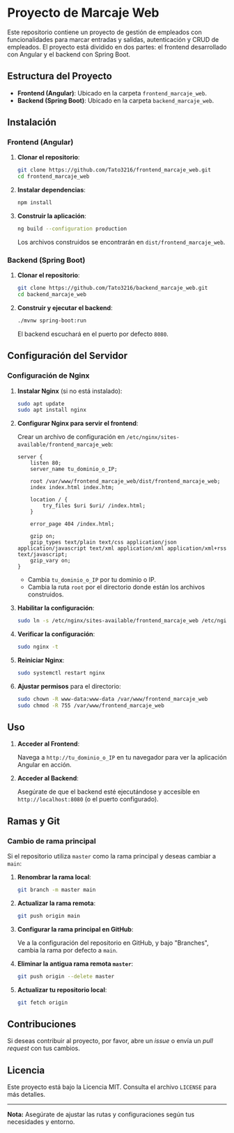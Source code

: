 # Proyecto de Marcaje Web

Este repositorio contiene un proyecto de gestión de empleados con funcionalidades para marcar entradas y salidas, autenticación y CRUD de empleados. El proyecto está dividido en dos partes: el frontend desarrollado con Angular y el backend con Spring Boot.

## Estructura del Proyecto

- **Frontend (Angular)**: Ubicado en la carpeta `frontend_marcaje_web`.
- **Backend (Spring Boot)**: Ubicado en la carpeta `backend_marcaje_web`.

## Instalación

### Frontend (Angular)

1. **Clonar el repositorio**:

    ```bash
    git clone https://github.com/Tato3216/frontend_marcaje_web.git
    cd frontend_marcaje_web
    ```

2. **Instalar dependencias**:

    ```bash
    npm install
    ```

3. **Construir la aplicación**:

    ```bash
    ng build --configuration production
    ```

   Los archivos construidos se encontrarán en `dist/frontend_marcaje_web`.

### Backend (Spring Boot)

1. **Clonar el repositorio**:

    ```bash
    git clone https://github.com/Tato3216/backend_marcaje_web.git
    cd backend_marcaje_web
    ```

2. **Construir y ejecutar el backend**:

    ```bash
    ./mvnw spring-boot:run
    ```

   El backend escuchará en el puerto por defecto `8080`.

## Configuración del Servidor

### Configuración de Nginx

1. **Instalar Nginx** (si no está instalado):

    ```bash
    sudo apt update
    sudo apt install nginx
    ```

2. **Configurar Nginx para servir el frontend**:

    Crear un archivo de configuración en `/etc/nginx/sites-available/frontend_marcaje_web`:

    ```nginx
    server {
        listen 80;
        server_name tu_dominio_o_IP;

        root /var/www/frontend_marcaje_web/dist/frontend_marcaje_web;
        index index.html index.htm;

        location / {
            try_files $uri $uri/ /index.html;
        }

        error_page 404 /index.html;

        gzip on;
        gzip_types text/plain text/css application/json application/javascript text/xml application/xml application/xml+rss text/javascript;
        gzip_vary on;
    }
    ```

    - Cambia `tu_dominio_o_IP` por tu dominio o IP.
    - Cambia la ruta `root` por el directorio donde están los archivos construidos.

3. **Habilitar la configuración**:

    ```bash
    sudo ln -s /etc/nginx/sites-available/frontend_marcaje_web /etc/nginx/sites-enabled/
    ```

4. **Verificar la configuración**:

    ```bash
    sudo nginx -t
    ```

5. **Reiniciar Nginx**:

    ```bash
    sudo systemctl restart nginx
    ```

6. **Ajustar permisos** para el directorio:

    ```bash
    sudo chown -R www-data:www-data /var/www/frontend_marcaje_web
    sudo chmod -R 755 /var/www/frontend_marcaje_web
    ```

## Uso

1. **Acceder al Frontend**:

   Navega a `http://tu_dominio_o_IP` en tu navegador para ver la aplicación Angular en acción.

2. **Acceder al Backend**:

   Asegúrate de que el backend esté ejecutándose y accesible en `http://localhost:8080` (o el puerto configurado).

## Ramas y Git

### Cambio de rama principal

Si el repositorio utiliza `master` como la rama principal y deseas cambiar a `main`:

1. **Renombrar la rama local**:

    ```bash
    git branch -m master main
    ```

2. **Actualizar la rama remota**:

    ```bash
    git push origin main
    ```

3. **Configurar la rama principal en GitHub**:
   
   Ve a la configuración del repositorio en GitHub, y bajo "Branches", cambia la rama por defecto a `main`.

4. **Eliminar la antigua rama remota `master`**:

    ```bash
    git push origin --delete master
    ```

5. **Actualizar tu repositorio local**:

    ```bash
    git fetch origin
    ```

## Contribuciones

Si deseas contribuir al proyecto, por favor, abre un *issue* o envía un *pull request* con tus cambios.

## Licencia

Este proyecto está bajo la Licencia MIT. Consulta el archivo `LICENSE` para más detalles.

---

**Nota:** Asegúrate de ajustar las rutas y configuraciones según tus necesidades y entorno.
